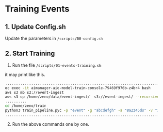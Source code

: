 # Training Events

## 1. Update Config.sh

Update the parameters in `/scripts/00-config.sh`

## 2. Start Training

1. Run the file `/scripts/01-events-training.sh`

it may print like this. 

```bash
........................................................................
oc exec -it aimanager-aio-model-train-console-79469f976b-z4br4 bash
aws s3 mb s3://event-ingest
aws s3 cp /home/zeno/data/event-ingest/  s3://event-ingest/ --recursive
..........
cd /home/zeno/train
python3 train_pipeline.pyc -p "event" -g "abcdefgh" -a "8a2z45ds" -v "1"
........................................................................

```

2. Run the above commands one by one.
